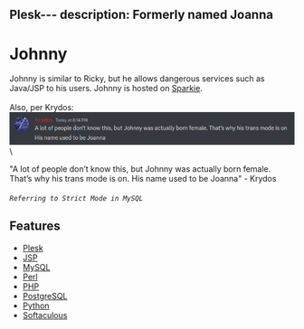 Plesk---
description: Formerly named Joanna
---

# Johnny

Johnny is similar to Ricky, but he allows dangerous services such as Java/JSP to his users. Johnny is hosted on [Sparkie](../physical/sparkie.md).\
\
Also, per Krydos:\
![](../../.gitbook/assets/image.png)\


"A lot of people don’t know this, but Johnny was actually born female. That’s why his trans mode is on. His name used to be Joanna" - Krydos\
\
_`Referring to Strict Mode in MySQL`_



## Features

* [Plesk](../../features/Plesk.md)
* [JSP](../../features/java.md)
* [MySQL](../../management/mysql.md)
* [Perl](../../tutorials/perl.md)
* [PHP](../../features/php.md)
* [PostgreSQL](../../features/postgresql.md)
* [Python](../../features/python.md)
* [Softaculous](../../features/softaculous.md)
